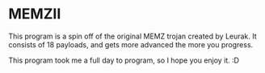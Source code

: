 # MEMZII
This program is a spin off of the original MEMZ trojan created by Leurak. It consists of 18 payloads, and gets more advanced the more you progress.

This program took me a full day to program, so I hope you enjoy it. :D
